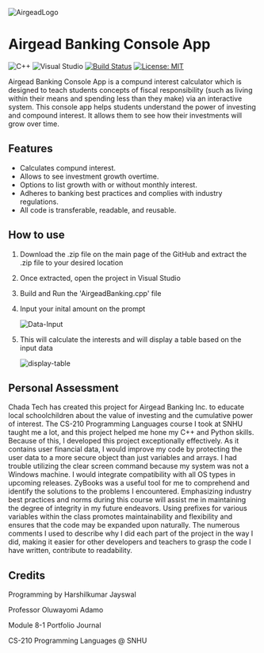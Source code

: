 ![AirgeadLogo](https://user-images.githubusercontent.com/87956398/185753181-9520e134-8b54-4d86-9002-e68dffd7a176.png)
#  **Airgead Banking Console App**

![C++](https://img.shields.io/badge/c++-%2300599C.svg?style=for-the-badge&logo=c%2B%2B&logoColor=white)   ![Visual Studio](https://img.shields.io/badge/Visual%20Studio-5C2D91.svg?style=for-the-badge&logo=visual-studio&logoColor=white) [![Build Status](https://travis-ci.org/joemccann/dillinger.svg?branch=master)](https://travis-ci.org/joemccann/dillinger) [![License: MIT](https://img.shields.io/badge/License-MIT-yellow.svg)](https://opensource.org/licenses/MIT)

Airgead Banking Console App is a compund interest calculator which is designed to teach students concepts of fiscal responsibility  (such as living within their means and spending less than they make) via an interactive system. This console app helps students understand the power of investing and compound interest. It allows them to see how their investments will grow over time. 

## Features
- Calculates compund interest.
- Allows to see investment growth overtime.
- Options to list growth with or without monthly interest.
- Adheres to banking best practices and complies with industry regulations. 
- All code is transferable, readable, and reusable. 

## How to use 
1. Download the .zip file on the main page of the GitHub and extract the .zip file to your desired location
2. Once extracted, open the project in Visual Studio 
3. Build and Run the 'AirgeadBanking.cpp' file
4. Input your inital amount on the prompt

     ![Data-Input](https://user-images.githubusercontent.com/87956398/185754837-3dafe04e-fb4e-47fe-a29b-a1d62ca9f060.png) 
     
5. This will calculate the interests and will display a table based on the input data

     ![display-table](https://user-images.githubusercontent.com/87956398/185754910-11097ff1-8959-44bb-abbd-72a0547a44c7.png)

## Personal Assessment
Chada Tech has created this project for Airgead Banking Inc. to educate local schoolchildren about the value of investing and the cumulative power of interest. The CS-210 Programming Languages course I took at SNHU taught me a lot, and this project helped me hone my C++ and Python skills. Because of this, I developed this project exceptionally effectively. As it contains user financial data, I would improve my code by protecting the user data to a more secure object than just variables and arrays. I had trouble utilizing the clear screen command because my system was not a Windows machine. I would integrate compatibility with all OS types in upcoming releases.  ZyBooks was a useful tool for me to comprehend and identify the solutions to the problems I encountered. Emphasizing industry best practices and norms during this course will assist me in maintaining the degree of integrity in my future endeavors. Using prefixes for various variables within the class promotes maintainability and flexibility and ensures that the code may be expanded upon naturally. The numerous comments I used to describe why I did each part of the project in the way I did, making it easier for other developers and teachers to grasp the code I have written, contribute to readability. 

## Credits
Programming by Harshilkumar Jayswal

Professor Oluwayomi Adamo

Module 8-1 Portfolio Journal 

CS-210 Programming Languages @ SNHU

